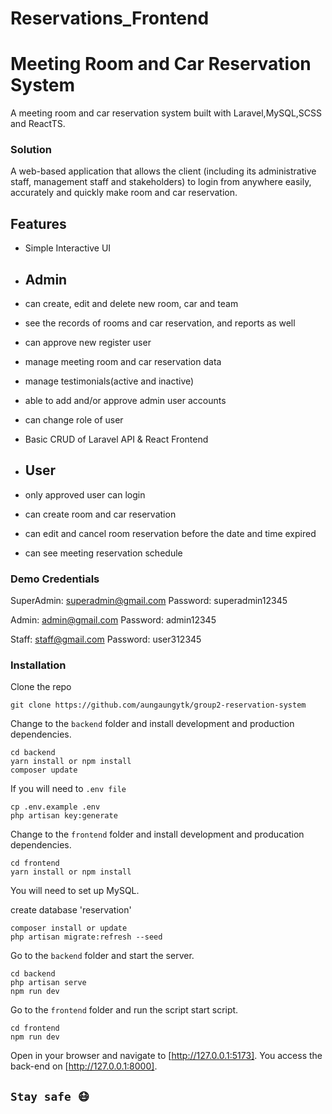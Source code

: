 # Reservations_Frontend

# Meeting Room and Car Reservation System
A meeting room and car reservation system built with Laravel,MySQL,SCSS and ReactTS.

### Solution
A web-based application that allows the client (including its administrative staff, management staff and stakeholders) to login from anywhere easily, accurately and quickly make room and car reservation.

<!-- This will help to ensure that room and car resources are used as fully-utilised as possible, whilst avoiding overlap booking and other common user frustrations. It will also make room and car reservation statistics available to the client's staff and management to assist their planning and decision-making. -->

## Features

-   Simple Interactive UI
-   ## Admin
-   can create, edit and delete new room, car and team
-   see the records of rooms and car reservation, and reports as well
-   can approve new register user
-   manage meeting room and car reservation data
-   manage testimonials(active and inactive)
-   able to add and/or approve admin user accounts
-   can change role of user
-   Basic CRUD of Laravel API & React Frontend

-   ## User
-   only approved user can login
-   can create room and car reservation
-   can edit and cancel room reservation before the date and time expired
-   can see meeting reservation schedule 

### Demo Credentials
SuperAdmin: superadmin@gmail.com
Password: superadmin12345

Admin: admin@gmail.com
Password: admin12345

Staff: staff@gmail.com
Password: user312345

### Installation
Clone the repo
```
git clone https://github.com/aungaungytk/group2-reservation-system
```

Change to the `backend` folder and install development and production dependencies.

```
cd backend
yarn install or npm install
composer update
```

If you will need to `.env file`

```
cp .env.example .env
php artisan key:generate
```

Change to the `frontend` folder and install development and producation dependencies.
```
cd frontend
yarn install or npm install
```

You will need to set up MySQL.

create database 'reservation'
```
composer install or update
php artisan migrate:refresh --seed
```

Go to the `backend` folder and start the server.
```
cd backend
php artisan serve
npm run dev
```

Go to the `frontend` folder and run the script start script.
```
cd frontend
npm run dev
```

Open in your browser and navigate to [http://127.0.0.1:5173]. You access the back-end on [http://127.0.0.1:8000].

## `Stay safe 😷`
